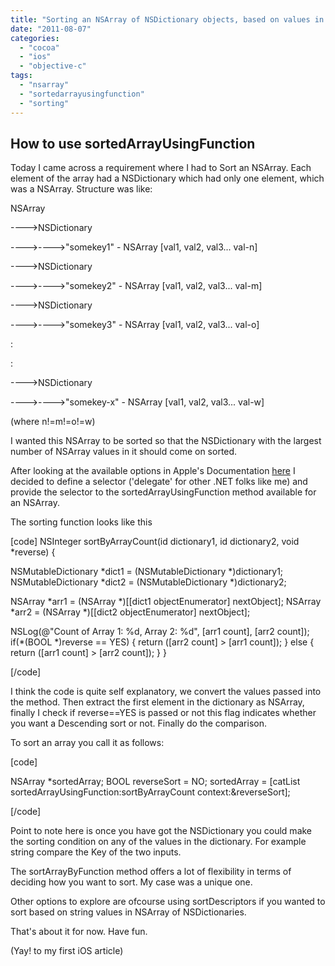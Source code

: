 ```yaml
---
title: "Sorting an NSArray of NSDictionary objects, based on values in NSDictionary"
date: "2011-08-07"
categories: 
  - "cocoa"
  - "ios"
  - "objective-c"
tags: 
  - "nsarray"
  - "sortedarrayusingfunction"
  - "sorting"
---
```


## How to use sortedArrayUsingFunction

Today I came across a requirement where I had to Sort an NSArray. Each element of the array had a NSDictionary which had only one element, which was a NSArray. Structure was like:

NSArray

\---->NSDictionary

\---->---->"somekey1" - NSArray \[val1, val2, val3... val-n\]

\---->NSDictionary

\---->---->"somekey2" - NSArray \[val1, val2, val3... val-m\]

\---->NSDictionary

\---->---->"somekey3" - NSArray \[val1, val2, val3... val-o\]

:

:

\---->NSDictionary

\---->---->"somekey-x" - NSArray \[val1, val2, val3... val-w\]

(where n!=m!=o!=w)

I wanted this NSArray to be sorted so that the NSDictionary with the largest number of NSArray values in it should come on sorted.

After looking at the available options in Apple's Documentation [here](http://developer.apple.com/library/mac/#documentation/Cocoa/Conceptual/Collections/Articles/Arrays.html#//apple_ref/doc/uid/20000132-SW5) I decided to define a selector ('delegate' for other .NET folks like me) and provide the selector to the sortedArrayUsingFunction method available for an NSArray.

The sorting function looks like this

\[code\] NSInteger sortByArrayCount(id dictionary1, id dictionary2, void \*reverse) {

NSMutableDictionary \*dict1 = (NSMutableDictionary \*)dictionary1; NSMutableDictionary \*dict2 = (NSMutableDictionary \*)dictionary2;

NSArray \*arr1 = (NSArray \*)\[\[dict1 objectEnumerator\] nextObject\]; NSArray \*arr2 = (NSArray \*)\[\[dict2 objectEnumerator\] nextObject\];

NSLog(@"Count of Array 1: %d, Array 2: %d", \[arr1 count\], \[arr2 count\]); if(\*(BOOL \*)reverse == YES) { return (\[arr2 count\] > \[arr1 count\]); } else { return (\[arr1 count\] > \[arr2 count\]); } }

\[/code\]

I think the code is quite self explanatory, we convert the values passed into the method. Then extract the first element in the dictionary as NSArray, finally I check if reverse==YES is passed or not this flag indicates whether you want a Descending sort or not. Finally do the comparison.

To sort an array you call it as follows:

\[code\]

NSArray \*sortedArray; BOOL reverseSort = NO; sortedArray = \[catList sortedArrayUsingFunction:sortByArrayCount context:&reverseSort\];

\[/code\]

Point to note here is once you have got the NSDictionary you could make the sorting condition on any of the values in the dictionary. For example string compare the Key of the two inputs.

The sortArrayByFunction method offers a lot of flexibility in terms of deciding how you want to sort. My case was a unique one.

Other options to explore are ofcourse using sortDescriptors if you wanted to sort based on string values in NSArray of NSDictionaries.

That's about it for now. Have fun.

(Yay! to my first iOS article)
